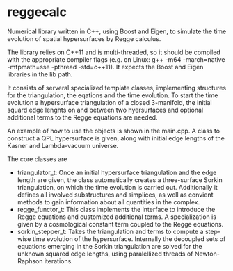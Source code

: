reggecalc
=========

Numerical library written in C++, using Boost and Eigen, to simulate the time evolution of spatial hypersurfaces by Regge calculus.

The library relies on C++11 and is multi-threaded, so it should be compiled with the appropriate compiler flags (e.g. on Linux: g++ -m64 -march=native -mfpmath=sse -pthread -std=c++11). It expects the Boost and Eigen libraries in the lib path.

It consists of serveral specialized template classes, implementing structures for the triangulation, the eqations and the time evolution. To start the time evolution a hypersurface triangulation of a closed 3-manifold, the initial squard edge lenghts on and between two hyersurfaces and optional additional terms to the Regge equations are needed.

An example of how to use the objects is shown in the main.cpp. A class to construct a QPL hypersurface is given, along with initial edge lengths of the Kasner and Lambda-vacuum universe.

The core classes are
- triangulator_t: 
Once an initial hypersurface triangulation and the edge length are given, the class automatically creates a three-surface Sorkin triangulation, on which the time evolution is carried out. Additionally it defines all involved substructures and simplices, as well as convient methods to gain information about all quantities in the complex.
- regge_functor_t:
This class implements the interface to introduce the Regge equations and customized additional terms. A specialization is given by a cosmological constant term coupled to the Regge equations.
- sorkin_stepper_t:
Takes the triangulation and terms to compute a step-wise time evolution of the hypersurface. Internally the decoupled sets of equations emerging in the Sorkin triangulation are solved for the unknown squared edge lengths, using paralellized threads of Newton-Raphson iterations.
